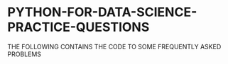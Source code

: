 # PYTHON-FOR-DATA-SCIENCE-PRACTICE-QUESTIONS
THE FOLLOWING CONTAINS THE CODE TO SOME FREQUENTLY ASKED PROBLEMS 
